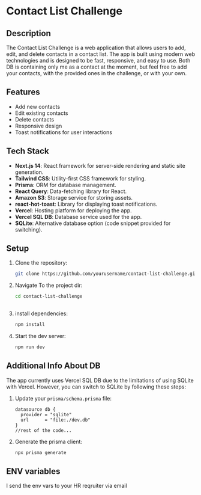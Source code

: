# Contact List Challenge

## Description
The Contact List Challenge is a web application that allows users to add, edit, and delete contacts in a contact list. The app is built using modern web technologies and is designed to be fast, responsive, and easy to use.
Both DB is containing only me as a contact at the moment, but feel free to add your contacts, with the provided ones in the challenge, or with your own.

## Features
- Add new contacts
- Edit existing contacts
- Delete contacts
- Responsive design
- Toast notifications for user interactions

## Tech Stack
- **Next.js 14**: React framework for server-side rendering and static site generation.
- **Tailwind CSS**: Utility-first CSS framework for styling.
- **Prisma**: ORM for database management.
- **React Query**: Data-fetching library for React.
- **Amazon S3**: Storage service for storing assets.
- **react-hot-toast**: Library for displaying toast notifications.
- **Vercel**: Hosting platform for deploying the app.
- **Vercel SQL DB**: Database service used for the app.
- **SQLite**: Alternative database option (code snippet provided for switching).

## Setup
1. Clone the repository:
   ```bash
   git clone https://github.com/yourusername/contact-list-challenge.git

2. Navigate To the project dir:
   ```bash
   cd contact-list-challenge
  
3. install dependencies:
   ```bash
   npm install

4. Start the dev server:
   ```bash
   npm run dev

## Additional Info About DB

The app currently uses Vercel SQL DB due to the limitations of using SQLite with Vercel. However, you can switch to SQLite by following these steps:

1. Update your `prisma/schema.prisma` file:
   ```prisma
   datasource db {
     provider = "sqlite"
     url      = "file:./dev.db"
   }
   //rest of the code...

2. Generate the prisma client:
   ```bash
   npx prisma generate

## ENV variables
  
  I send the env vars to your HR reqruiter via email